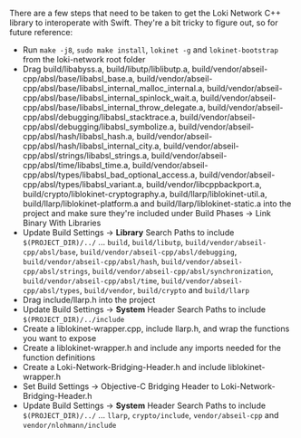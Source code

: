 There are a few steps that need to be taken to get the Loki Network C++ library to interoperate with Swift. They're a bit tricky to figure out, so for future reference:

- Run `make -j8`, `sudo make install`, `lokinet -g` and `lokinet-bootstrap` from the loki-network root folder
- Drag build/libabyss.a, build/libutp/liblibutp.a, build/vendor/abseil-cpp/absl/base/libabsl_base.a, build/vendor/abseil-cpp/absl/base/libabsl_internal_malloc_internal.a, build/vendor/abseil-cpp/absl/base/libabsl_internal_spinlock_wait.a, build/vendor/abseil-cpp/absl/base/libabsl_internal_throw_delegate.a, build/vendor/abseil-cpp/absl/debugging/libabsl_stacktrace.a, build/vendor/abseil-cpp/absl/debugging/libabsl_symbolize.a, build/vendor/abseil-cpp/absl/hash/libabsl_hash.a, build/vendor/abseil-cpp/absl/hash/libabsl_internal_city.a, build/vendor/abseil-cpp/absl/strings/libabsl_strings.a, build/vendor/abseil-cpp/absl/time/libabsl_time.a, build/vendor/abseil-cpp/absl/types/libabsl_bad_optional_access.a, build/vendor/abseil-cpp/absl/types/libabsl_variant.a, build/vendor/libcppbackport.a, build/crypto/liblokinet-cryptography.a, build/llarp/liblokinet-util.a, build/llarp/liblokinet-platform.a and build/llarp/liblokinet-static.a into the project and make sure they're included under Build Phases → Link Binary With Libraries
- Update Build Settings → **Library** Search Paths to include `$(PROJECT_DIR)/../` ... `build`, `build/libutp`, `build/vendor/abseil-cpp/absl/base`, `build/vendor/abseil-cpp/absl/debugging`, `build/vendor/abseil-cpp/absl/hash`, `build/vendor/abseil-cpp/absl/strings`, `build/vendor/abseil-cpp/absl/synchronization`, `build/vendor/abseil-cpp/absl/time`, `build/vendor/abseil-cpp/absl/types`, `build/vendor`, `build/crypto` and `build/llarp`
- Drag include/llarp.h into the project 
- Update Build Settings → **System** Header Search Paths to include `$(PROJECT_DIR)/../include`
- Create a liblokinet-wrapper.cpp, include llarp.h, and wrap the functions you want to expose
- Create a liblokinet-wrapper.h and include any imports needed for the function definitions
- Create a Loki-Network-Bridging-Header.h and include liblokinet-wrapper.h
- Set Build Settings → Objective-C Bridging Header to Loki-Network-Bridging-Header.h
- Update Build Settings → **System** Header Search Paths to include `$(PROJECT_DIR)/../` ... `llarp`, `crypto/include`, `vendor/abseil-cpp` and `vendor/nlohmann/include`
